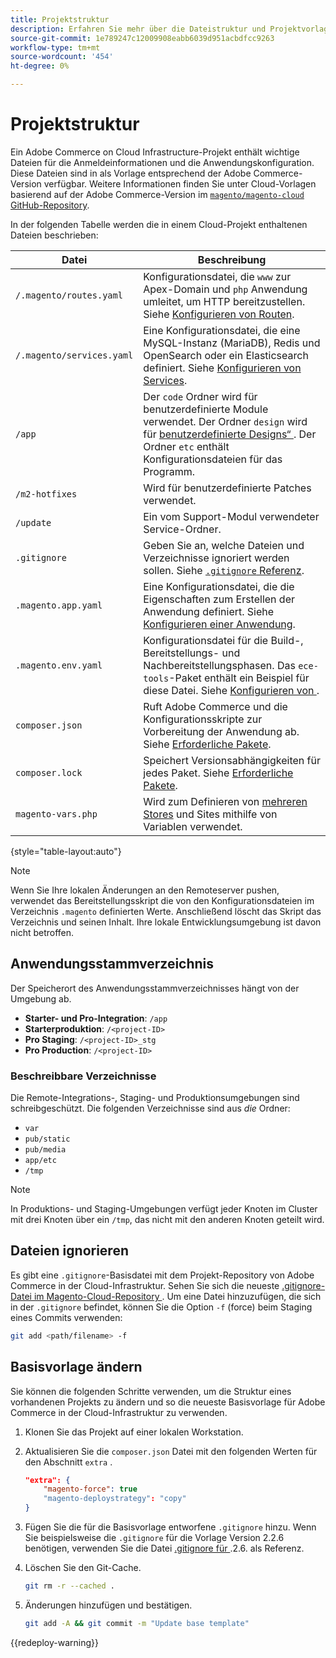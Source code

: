 ```yaml
---
title: Projektstruktur
description: Erfahren Sie mehr über die Dateistruktur und Projektvorlagen für Adobe Commerce in Cloud-Infrastrukturen.
source-git-commit: 1e789247c12009908eabb6039d951acbdfcc9263
workflow-type: tm+mt
source-wordcount: '454'
ht-degree: 0%

---
```


# Projektstruktur

Ein Adobe Commerce on Cloud Infrastructure-Projekt enthält wichtige Dateien für die Anmeldeinformationen und die Anwendungskonfiguration. Diese Dateien sind in als Vorlage entsprechend der Adobe Commerce-Version verfügbar. Weitere Informationen finden Sie unter Cloud-Vorlagen basierend auf der Adobe Commerce-Version im [`magento/magento-cloud` GitHub-Repository](https://github.com/magento/magento-cloud).

In der folgenden Tabelle werden die in einem Cloud-Projekt enthaltenen Dateien beschrieben:

| Datei | Beschreibung |
| ------------------------- | ------------ |
| `/.magento/routes.yaml` | Konfigurationsdatei, die `www` zur Apex-Domain und `php` Anwendung umleitet, um HTTP bereitzustellen. Siehe [Konfigurieren von Routen](../routes/routes-yaml.md). |
| `/.magento/services.yaml` | Eine Konfigurationsdatei, die eine MySQL-Instanz (MariaDB), Redis und OpenSearch oder ein Elasticsearch definiert. Siehe [Konfigurieren von Services](../services/services-yaml.md). |
| `/app` | Der `code` Ordner wird für benutzerdefinierte Module verwendet. Der Ordner `design` wird für [benutzerdefinierte Designs“ ](../store/custom-theme.md). Der Ordner `etc` enthält Konfigurationsdateien für das Programm. |
| `/m2-hotfixes` | Wird für benutzerdefinierte Patches verwendet. |
| `/update` | Ein vom Support-Modul verwendeter Service-Ordner. |
| `.gitignore` | Geben Sie an, welche Dateien und Verzeichnisse ignoriert werden sollen. Siehe [`.gitignore` Referenz](#ignoring-files). |
| `.magento.app.yaml` | Eine Konfigurationsdatei, die die Eigenschaften zum Erstellen der Anwendung definiert. Siehe [Konfigurieren einer Anwendung](../application/configure-app-yaml.md). |
| `.magento.env.yaml` | Konfigurationsdatei für die Build-, Bereitstellungs- und Nachbereitstellungsphasen. Das `ece-tools`-Paket enthält ein Beispiel für diese Datei. Siehe [Konfigurieren von ](../environment/configure-env-yaml.md). |
| `composer.json` | Ruft Adobe Commerce und die Konfigurationsskripte zur Vorbereitung der Anwendung ab. Siehe [Erforderliche Pakete](../development/overview.md#required-packages). |
| `composer.lock` | Speichert Versionsabhängigkeiten für jedes Paket. Siehe [Erforderliche Pakete](../development/overview.md#required-packages). |
| `magento-vars.php` | Wird zum Definieren von [mehreren Stores](../store/multiple-sites.md) und Sites mithilfe von Variablen verwendet. |

{style="table-layout:auto"}

>[!NOTE]
>
>Wenn Sie Ihre lokalen Änderungen an den Remoteserver pushen, verwendet das Bereitstellungsskript die von den Konfigurationsdateien im Verzeichnis `.magento` definierten Werte. Anschließend löscht das Skript das Verzeichnis und seinen Inhalt. Ihre lokale Entwicklungsumgebung ist davon nicht betroffen.

## Anwendungsstammverzeichnis

Der Speicherort des Anwendungsstammverzeichnisses hängt von der Umgebung ab.

- **Starter- und Pro-Integration**: `/app`
- **Starterproduktion**: `/<project-ID>`
- **Pro Staging**: `/<project-ID>_stg`
- **Pro Production**: `/<project-ID>`

### Beschreibbare Verzeichnisse

Die Remote-Integrations-, Staging- und Produktionsumgebungen sind schreibgeschützt. Die folgenden Verzeichnisse sind aus *die* Ordner:

- `var`
- `pub/static`
- `pub/media`
- `app/etc`
- `/tmp`

>[!NOTE]
>
>In Produktions- und Staging-Umgebungen verfügt jeder Knoten im Cluster mit drei Knoten über ein `/tmp`, das nicht mit den anderen Knoten geteilt wird.

## Dateien ignorieren

Es gibt eine `.gitignore`-Basisdatei mit dem Projekt-Repository von Adobe Commerce in der Cloud-Infrastruktur. Sehen Sie sich die neueste [.gitignore-Datei im Magento-Cloud-Repository ](https://github.com/magento/magento-cloud/blob/master/.gitignore). Um eine Datei hinzuzufügen, die sich in der `.gitignore` befindet, können Sie die Option `-f` (force) beim Staging eines Commits verwenden:

```bash
git add <path/filename> -f
```

## Basisvorlage ändern

Sie können die folgenden Schritte verwenden, um die Struktur eines vorhandenen Projekts zu ändern und so die neueste Basisvorlage für Adobe Commerce in der Cloud-Infrastruktur zu verwenden.

1. Klonen Sie das Projekt auf einer lokalen Workstation.

1. Aktualisieren Sie die `composer.json` Datei mit den folgenden Werten für den Abschnitt `extra` .

   ```json
   "extra": {
       "magento-force": true
       "magento-deploystrategy": "copy"
   }
   ```

1. Fügen Sie die für die Basisvorlage entworfene `.gitignore` hinzu. Wenn Sie beispielsweise die `.gitignore` für die Vorlage Version 2.2.6 benötigen, verwenden Sie die Datei [.gitignore für ](https://github.com/magento/magento-cloud/blob/2.2.6/.gitignore).2.6. als Referenz.

1. Löschen Sie den Git-Cache.

   ```bash
   git rm -r --cached .
   ```

1. Änderungen hinzufügen und bestätigen.

   ```bash
   git add -A && git commit -m "Update base template"
   ```

{{redeploy-warning}}
